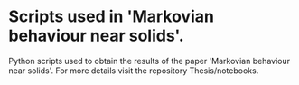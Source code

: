 # Scripts used in 'Markovian behaviour near solids'. 

Python scripts used to obtain the results of the paper 'Markovian behaviour near solids'. For more details visit the repository Thesis/notebooks.  



